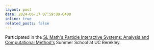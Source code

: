 ```yaml
---
layout: post
date: 2024-06-17 07:59:00-0400
inline: true
related_posts: false
---
```


Participated in the [SL Math's Particle Interactive Systems: Analysis and Computational Method's](https://www.slmath.org/summer-schools/1035#overview_summer_graduate_school) Summer School at UC Berekley.

